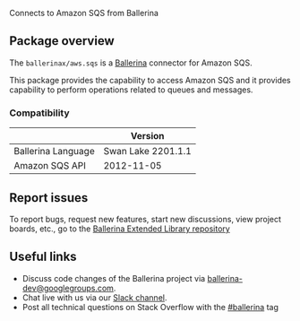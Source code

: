 Connects to Amazon SQS from Ballerina

## Package overview
The `ballerinax/aws.sqs` is a [Ballerina](https://ballerina.io/) connector for Amazon SQS.

This package provides the capability to access Amazon SQS and it provides capability to perform operations related to queues and messages.

### Compatibility
|                    | Version            |
|--------------------|--------------------|
| Ballerina Language | Swan Lake 2201.1.1 |
| Amazon SQS API     | 2012-11-05         |

## Report issues
To report bugs, request new features, start new discussions, view project boards, etc., go to the [Ballerina Extended Library repository](https://github.com/ballerina-platform/ballerina-extended-library)

## Useful links
- Discuss code changes of the Ballerina project via [ballerina-dev@googlegroups.com](mailto:ballerina-dev@googlegroups.com).
- Chat live with us via our [Slack channel](https://ballerina.io/community/slack/).
- Post all technical questions on Stack Overflow with the [#ballerina](https://stackoverflow.com/questions/tagged/ballerina) tag
